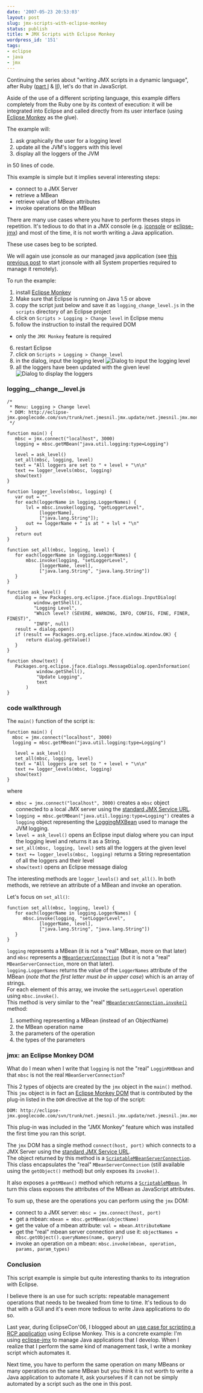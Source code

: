 ```yaml
---
date: '2007-05-23 20:53:03'
layout: post
slug: jmx-scripts-with-eclipse-monkey
status: publish
title: ⚑ JMX Scripts with Eclipse Monkey
wordpress_id: '151'
tags:
- eclipse
- java
- jmx
---
```


Continuing the series about "writing JMX scripts in a dynamic language", after Ruby ([part I][part-I] & [II][part-II]), let's do that in JavaScript.

Aside of the use of a different scripting language, this example differs completely from the Ruby one by its context of execution: it will be integrated into Eclipse and called directly from its user interface (using [Eclipse Monkey][eclipse-monkey] as the glue).

The example will:

1. ask graphically the user for a logging level
2. update all the JVM's loggers with this level
3. display all the loggers of the JVM

in 50 lines of code.

This example is simple but it implies several interesting steps:

* connect to a JMX Server
* retrieve a MBean
* retrieve value of MBean attributes
* invoke operations on the MBean

There are many use cases where you have to perform theses steps in repetition. It's tedious to do that in a JMX console (e.g. [jconsole][jconsole] or [eclipse-jmx][eclipse-jmx]) and most of the time, it is not worth writing a Java application.

These use cases beg to be scripted.

[part-I]: http://jmesnil.net/weblog/2007/03/23/jmx-scripts-using-jruby/
[part-II]: http://jmesnil.net/weblog/2007/04/03/jmx-scripts-using-jruby-part-ii/
[eclipse-monkey]: http://www.eclipse.org/dash/monkey-help.php?key=installing
[jconsole]: http://java.sun.com/j2se/1.5.0/docs/guide/management/jconsole.html
[eclipse-jmx]: http://code.google.com/p/eclipse-jmx/

We will again use jconsole as our managed java application (see [this previous post][part-II] to start jconsole with all System properties required to manage it remotely).

To run the example:

1. install [Eclipse Monkey][eclipse-monkey]
2. Make sure that Eclipse is running on Java 1.5 or above
3. copy the script just below and save it as `logging_change_level.js` in the `scripts` directory of an Eclipse project
4. click on `Scripts > Logging > Change level` in Eclipse menu
5. follow the instruction to install the required DOM
  * only the `JMX Monkey` feature is required
6. restart Eclipse
7. click on `Scripts > Logging > Change level`
8. in the dialog, input the logging level
    ![Dialog to input the logging level][logging-input-level-dialog]
9. all the loggers have been updated with the given level
    ![Dialog to display the loggers][logging-results]

### logging\_\_change\_\_level.js ###


    
    
    /*
     * Menu: Logging > Change level
     * DOM: http://eclipse-jmx.googlecode.com/svn/trunk/net.jmesnil.jmx.update/net.jmesnil.jmx.monkey.doms
     */
        
    function main() {
       mbsc = jmx.connect("localhost", 3000)
       logging = mbsc.getMBean("java.util.logging:type=Logging")
       
       level = ask_level()
       set_all(mbsc, logging, level)
       text = "All loggers are set to " + level + "\n\n"
       text += logger_levels(mbsc, logging)
       show(text)
    }
        
    function logger_levels(mbsc, logging) {
       var out = ""
       for each(loggerName in logging.LoggerNames) {
           lvl = mbsc.invoke(logging, "getLoggerLevel",
                [loggerName],
                ["java.lang.String"]);
           out += loggerName + " is at " + lvl + "\n"
       }
       return out
    }
        
    function set_all(mbsc, logging, level) {
       for each(loggerName in logging.LoggerNames) {
           mbsc.invoke(logging, "setLoggerLevel",
                [loggerName, level],
                ["java.lang.String", "java.lang.String"])
       }
    }
        
    function ask_level() {
       dialog = new Packages.org.eclipse.jface.dialogs.InputDialog(
              window.getShell(), 
              "Logging Level",
              "Which level? (SEVERE, WARNING, INFO, CONFIG, FINE, FINER, FINEST)",
              "INFO", null)
       result = dialog.open()
       if (result == Packages.org.eclipse.jface.window.Window.OK) {
           return dialog.getValue()
       }
    }
        
    function show(text) {
       Packages.org.eclipse.jface.dialogs.MessageDialog.openInformation(
               window.getShell(),
               "Update Logging",
               text
           )
    }
    



### code walkthrough ###

The `main()` function of the script is:


    
    
    function main() {
      mbsc = jmx.connect("localhost", 3000)
      logging = mbsc.getMBean("java.util.logging:type=Logging")
         
       level = ask_level()
       set_all(mbsc, logging, level)
       text = "All loggers are set to " + level + "\n\n"
       text += logger_levels(mbsc, logging)
       show(text)
    }
    



where

* `mbsc = jmx.connect("localhost", 3000)` creates a `mbsc` object connected to a local JMX server using the [standard JMX Service URL][std-jmx-url].
* `logging = mbsc.getMBean("java.util.logging:type=Logging")` creates a `logging` object representing the [LoggingMXBean][LoggingMXBean] used to manage the JVM logging.
* `level = ask_level()` opens an Eclipse input dialog where you can input the logging level and returns it as a String.
* `set_all(mbsc, logging, level)` sets all the loggers at the given level
* `text += logger_levels(mbsc, logging)` returns a String representation of all the loggers and their level
* `show(text)` opens an Eclipse message dialog

The interesting methods are `logger_levels()` and `set_all()`. In both methods, we retrieve an attribute of a MBean and invoke an operation.

Let's focus on `set_all()`:


    
    
    function set_all(mbsc, logging, level) {
       for each(loggerName in logging.LoggerNames) {
          mbsc.invoke(logging, "setLoggerLevel",
                [loggerName, level],
                ["java.lang.String", "java.lang.String"])
       }
    }
    



`logging` represents a MBean (it is not a "real" MBean, more on that later) and `mbsc` represents a [`MBeanServerConnection`][mbsc-javadoc] (but it is not a "real" `MBeanServerConnection`, more on that later).  
`logging.LoggerNames` returns the value of the `LoggerNames` attribute of the MBean (_note that the *first letter* must be in *upper case*_) which is an array of strings.  
For each element of this array, we invoke the `setLoggerLevel` operation using `mbsc.invoke()`.   
This method is very similar to the "real" [`MBeanServerConnection.invoke()`][mbsc.invoke-javadoc] method:

1. something representing a MBean (instead of an ObjectName)
2. the MBean operation name
3. the parameters of the operation
4. the types of the parameters

### jmx: an Eclipse Monkey DOM ###

What do I mean when I write that `logging` is not the "real" `LogginMXBean` and that `mbsc` is not the real `MBeanServerConnection`?

This 2 types of objects are created by the `jmx` object in the `main()` method. This `jmx` object is in fact an [Eclipse Monkey DOM][eclipse-monkey-dom] that is contributed by the plug-in listed in the `DOM` directive at the top of the script:


    
    
    DOM: http://eclipse-jmx.googlecode.com/svn/trunk/net.jmesnil.jmx.update/net.jmesnil.jmx.monkey.doms
    



This plug-in was included in the "JMX Monkey" feature which was installed the first time you ran this script.

The `jmx` DOM has a single method `connect(host, port)` which connects to a JMX Server using the [standard JMX Service URL][std-jmx-url].  
The object returned by this method is a [`ScriptableMBeanServerConnection`][ScriptableMBeanServerConnection]. This class encapsulates the "real" `MBeanServerConnection` (still available using the `getObject()` method) but only exposes its `invoke()`.

It also exposes a `getMBean()` method which returns a [`ScriptableMBean`][ScriptableMBean]. In turn this class exposes the attributes of the MBean as JavaScript attributes.

To sum up, these are the operations you can perform using the `jmx` DOM:

* connect to a JMX server: `mbsc = jmx.connect(host, port)`
* get a mbean: `mbean = mbsc.getMBean(objectName)`
* get the value of a mbean attribute: `val = mbean.AttributeName`
* get the "real" mbean server connection and use it: `objectNames = mbsc.getObject().queryNames(name, query)`
* invoke an operation on a mbean: `mbsc.invoke(mbean, operation, params, param_types)`

### Conclusion ###

This script example is simple but quite interesting thanks to its integration with Eclipse.

I believe there is an use for such scripts: repeatable management operations that needs to be tweaked from time to time.
It's tedious to do that with a GUI and it's even more tedious to write Java applications to do so.

Last year, during EclipseCon'06, I blogged about an [use case for scripting a RCP application][scripting-rcp-application] using Eclipse Monkey.
This is a concrete example: I'm using [eclipse-jmx][eclipse-jmx] to manage Java applications that I develop. When I realize that I perform the same kind of management task, I write a monkey script which automates it.

Next time, you have to perform the same operation on many MBeans or many operations on the same MBean but you think it is not worth to write a Java application to automate it, ask yourselves if it can not be simply automated by a script such as the one in this post.

[LoggingMXBean]: http://java.sun.com/j2se/1.5.0/docs/api/java/util/logging/LoggingMXBean.html
[mbsc-javadoc]: http://java.sun.com/j2se/1.5.0/docs/api/javax/management/MBeanServerConnection.html
[mbsc.invoke-javadoc]: http://java.sun.com/j2se/1.5.0/docs/api/javax/management/MBeanServerConnection.html#invoke(javax.management.ObjectName,%20java.lang.String,%20java.lang.Object[],%20java.lang.String[])
[mbsc.setAttribute-javadoc]:http://java.sun.com/j2se/1.5.0/docs/api/javax/management/MBeanServerConnection.html#setAttribute(javax.management.ObjectName,%20javax.management.Attribute)
[std-jmx-url]: http://java.sun.com/j2se/1.5.0/docs/guide/management/agent.html#connecting
[logging-input-level-dialog]: http://jmesnil.net/img/logging_level_input.png
[logging-results]: http://jmesnil.net/img/logging_results.png
[eclipse-monkey-dom]: http://www.eclipse.org/dash/monkey-help.php?key=writing-doms
[ScriptableMBeanServerConnection]: http://eclipse-jmx.googlecode.com/svn/trunk/net.jmesnil.jmx.monkey.doms/src/net/jmesnil/jmx/monkey/doms/ScriptableMBeanServerConnection.java
[ScriptableMBean]: http://eclipse-jmx.googlecode.com/svn/trunk/net.jmesnil.jmx.monkey.doms/src/net/jmesnil/jmx/monkey/doms/ScriptableMBean.java
[scripting-rcp-application]: http://jmesnil.net/weblog/2006/03/22/use-case-for-scripting-a-rcp-application
